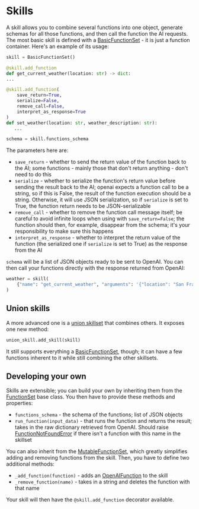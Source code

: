 # Skills

A skill allows you to combine several functions into one object, generate schemas for all those functions, and then call the function the AI requests. The most basic skill is defined with a [BasicFunctionSet](openai_functions.BasicFunctionSet) - it is just a function container. Here's an example of its usage:

```python
skill = BasicFunctionSet()

@skill.add_function
def get_current_weather(location: str) -> dict:
...

@skill.add_function(
    save_return=True,
    serialize=False,
    remove_call=False,
    interpret_as_response=True
)
def set_weather(location: str, weather_description: str):
   ...

schema = skill.functions_schema
```

The parameters here are:

- `save_return` - whether to send the return value of the function back to the AI; some functions - mainly those that don't return anything - don't need to do this
- `serialize` - whether to serialize the function's return value before sending the result back to the AI; openai expects a function call to be a string, so if this is False, the result of the function execution should be a string. Otherwise, it will use JSON serialization, so if `serialize` is set to True, the function return needs to be JSON-serializable
- `remove_call` - whether to remove the function call message itself; be careful to avoid infinite loops when using with `save_return=False`; the function should then, for example, disappear from the schema; it's your responsibility to make sure this happens
- `interpret_as_response` - whether to interpret the return value of the function (the serialized one if `serialize` is set to True) as the response from the AI

`schema` will be a list of JSON objects ready to be sent to OpenAI. You can then call your functions directly with the response returned from OpenAI:

```python
weather = skill(
    {"name": "get_current_weather", "arguments": '{"location": "San Francisco, CA"}'}
)
```

## Union skills

A more advanced one is a [union skillset](openai_functions.UnionSkillSet) that combines others. It exposes one new method:

```python
union_skill.add_skill(skill)
```

It still supports everything a [BasicFunctionSet](openai_functions.BasicFunctionSet), though; it can have a few functions inherent to it while still combining the other skillsets.

## Developing your own

Skills are extensible; you can build your own by inheriting them from the [FunctionSet](openai_functions.FunctionSet) base class. You then have to provide these methods and properties:

- `functions_schema` - the schema of the functions; list of JSON objects
- `run_function(input_data)` - that runs the function and returns the result; takes in the raw dictionary retrieved from OpenAI. Should raise [FunctionNotFoundError](openai_functions.FunctionNotFoundError) if there isn't a function with this name in the skillset

You can also inherit from the [MutableFunctionSet](openai_functions.MutableFunctionSet), which greatly simplifies adding and removing functions from the skill. Then, you have to define two additional methods:

- `_add_function(function)` - adds an [OpenAIFunction](openai_functions.OpenAIFunction) to the skill
- `_remove_function(name)` - takes in a string and deletes the function with that name

Your skill will then have the `@skill.add_function` decorator available.
